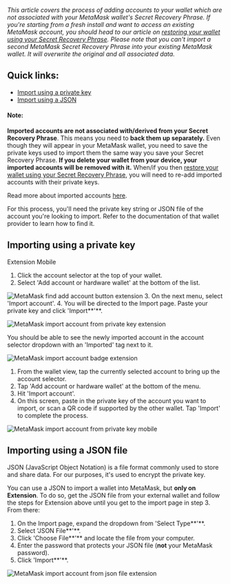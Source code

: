 *This article covers the process of adding accounts to your wallet which are not associated with your MetaMask wallet's Secret Recovery Phrase. If you're starting from a fresh install and want to access an existing MetaMask account, you should head to our article on [restoring your wallet using your Secret Recovery Phrase](https://support.metamask.io/hc/en-us/articles/360015289612). Please note that you can't import a second MetaMask Secret Recovery Phrase into your existing MetaMask wallet. It will overwrite the original and all associated data.*


**Quick links:**
----------------


* [Import using a private key](#h_01G01W07NV7Q94M7P1EBD5BYM4)
* [Import using a JSON](#h_01G01W0D3TGE72A7ZBV0FMSZX1)



#### Note:


**Imported accounts are not associated with/derived from your Secret Recovery Phrase**. This means you need to **back them up separately.** Even though they will appear in your MetaMask wallet, you need to save the private keys used to import them the same way you save your Secret Recovery Phrase. **If you delete your wallet from your device, your imported accounts will be removed with it.** When/if you then [restore your wallet using your Secret Recovery Phrase](https://support.metamask.io/hc/en-us/articles/360015289612), you will need to re-add imported accounts with their private keys. 


Read more about imported accounts [here](https://support.metamask.io/hc/en-us/articles/360015289932).



For this process, you'll need the private key string or JSON file of the account you're looking to import. Refer to the documentation of that wallet provider to learn how to find it. 


**Importing using a private key**
---------------------------------




Extension Mobile


1. Click the account selector at the top of your wallet.
2. Select 'Add account or hardware wallet' at the bottom of the list.


![MetaMask find add account button extension](https://support.metamask.io/hc/article_attachments/19727572102171)
3. On the next menu, select 'Import account'.
4. You will be directed to the Import page. Paste your private key and click 'Import**'**.


![MetaMask import account from private key extension](https://support.metamask.io/hc/article_attachments/19727588316187)


You should be able to see the newly imported account in the account selector dropdown with an 'Imported' tag next to it.


![MetaMask import account badge extension](https://support.metamask.io/hc/article_attachments/19727572109979)




1. From the wallet view, tap the currently selected account to bring up the account selector.
2. Tap 'Add account or hardware wallet' at the bottom of the menu.
3. Hit 'Import account'.
4. On this screen, paste in the private key of the account you want to import, or scan a QR code if supported by the other wallet. Tap 'Import' to complete the process.


![MetaMask import account from private key mobile](https://support.metamask.io/hc/article_attachments/17096511485851)




**Importing using a JSON file**
-------------------------------


JSON (JavaScript Object Notation) is a file format commonly used to store and share data. For our purposes, it's used to encrypt the private key. 


You can use a JSON to import a wallet into MetaMask, but **only on Extension**. To do so, get the JSON file from your external wallet and follow the steps for Extension above until you get to the import page in step 3. From there:


1. On the Import page, expand the dropdown from 'Select Type**'**.
2. Select 'JSON File**'**.
3. Click 'Choose File**'** and locate the file from your computer.
4. Enter the password that protects your JSON file (**not** your MetaMask password).
5. Click 'Import**'**.


![MetaMask import account from json file extension](https://support.metamask.io/hc/article_attachments/19727588324507)


 

